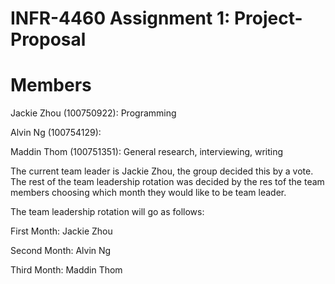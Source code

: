 # INFR-4460 Assignment 1: Project-Proposal

# Members
Jackie Zhou (100750922): Programming

Alvin Ng (100754129):

Maddin Thom (100751351): General research, interviewing, writing


The current team leader is Jackie Zhou, the group decided this by a vote. The rest of the team leadership rotation was decided by the res tof the team members choosing which month they would like to be team leader.

The team leadership rotation will go as follows:

First Month: Jackie Zhou

Second Month: Alvin Ng

Third Month: Maddin Thom
